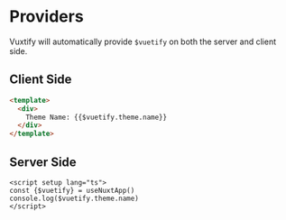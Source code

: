# Providers

Vuxtify will automatically provide `$vuetify` on both the server and client side.

## Client Side

```html
<template>
  <div>
    Theme Name: {{$vuetify.theme.name}}
  </div>
</template>
```

## Server Side

```vue
<script setup lang="ts">
const {$vuetify} = useNuxtApp()
console.log($vuetify.theme.name)
</script>
```